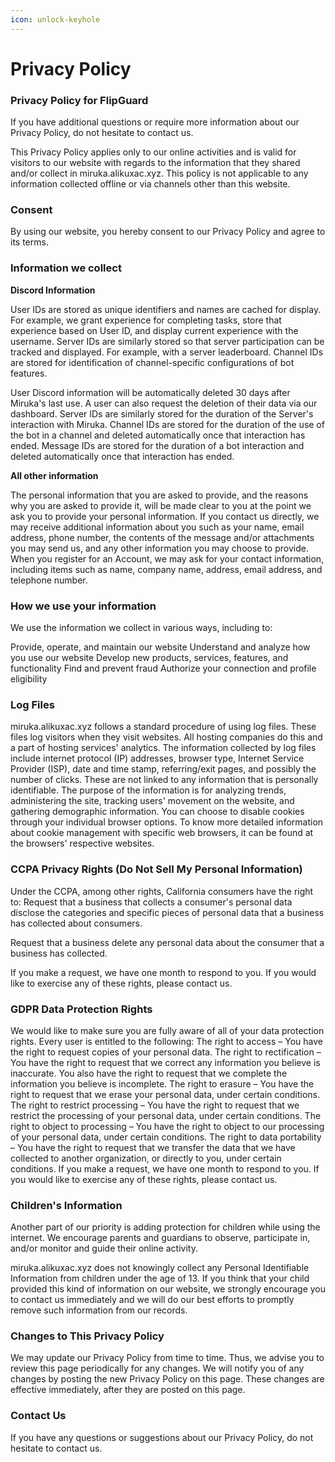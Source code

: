 ```yaml
---
icon: unlock-keyhole
---
```


# Privacy Policy

### Privacy Policy for FlipGuard <a href="#privacy-policy-for-flipguard" id="privacy-policy-for-flipguard"></a>

If you have additional questions or require more information about our Privacy Policy, do not hesitate to contact us.

This Privacy Policy applies only to our online activities and is valid for visitors to our website with regards to the information that they shared and/or collect in miruka.alikuxac.xyz. This policy is not applicable to any information collected offline or via channels other than this website.

### Consent <a href="#consent" id="consent"></a>

By using our website, you hereby consent to our Privacy Policy and agree to its terms.

### Information we collect <a href="#information-we-collect" id="information-we-collect"></a>

**Discord Information**

User IDs are stored as unique identifiers and names are cached for display. For example, we grant experience for completing tasks, store that experience based on User ID, and display current experience with the username. Server IDs are similarly stored so that server participation can be tracked and displayed. For example, with a server leaderboard. Channel IDs are stored for identification of channel-specific configurations of bot features.

User Discord information will be automatically deleted 30 days after Miruka's last use. A user can also request the deletion of their data via our dashboard. Server IDs are similarly stored for the duration of the Server's interaction with Miruka. Channel IDs are stored for the duration of the use of the bot in a channel and deleted automatically once that interaction has ended. Message IDs are stored for the duration of a bot interaction and deleted automatically once that interaction has ended.

**All other information**

The personal information that you are asked to provide, and the reasons why you are asked to provide it, will be made clear to you at the point we ask you to provide your personal information. If you contact us directly, we may receive additional information about you such as your name, email address, phone number, the contents of the message and/or attachments you may send us, and any other information you may choose to provide. When you register for an Account, we may ask for your contact information, including items such as name, company name, address, email address, and telephone number.

### How we use your information <a href="#how-we-use-your-information" id="how-we-use-your-information"></a>

We use the information we collect in various ways, including to:

Provide, operate, and maintain our website Understand and analyze how you use our website Develop new products, services, features, and functionality Find and prevent fraud Authorize your connection and profile eligibility

### Log Files <a href="#log-files" id="log-files"></a>

miruka.alikuxac.xyz follows a standard procedure of using log files. These files log visitors when they visit websites. All hosting companies do this and a part of hosting services' analytics. The information collected by log files include internet protocol (IP) addresses, browser type, Internet Service Provider (ISP), date and time stamp, referring/exit pages, and possibly the number of clicks. These are not linked to any information that is personally identifiable. The purpose of the information is for analyzing trends, administering the site, tracking users' movement on the website, and gathering demographic information. You can choose to disable cookies through your individual browser options. To know more detailed information about cookie management with specific web browsers, it can be found at the browsers' respective websites.

### CCPA Privacy Rights (Do Not Sell My Personal Information) <a href="#ccpa-privacy-rights-do-not-sell-my-personal-information" id="ccpa-privacy-rights-do-not-sell-my-personal-information"></a>

Under the CCPA, among other rights, California consumers have the right to: Request that a business that collects a consumer's personal data disclose the categories and specific pieces of personal data that a business has collected about consumers.

Request that a business delete any personal data about the consumer that a business has collected.

If you make a request, we have one month to respond to you. If you would like to exercise any of these rights, please contact us.

### GDPR Data Protection Rights <a href="#gdpr-data-protection-rights" id="gdpr-data-protection-rights"></a>

We would like to make sure you are fully aware of all of your data protection rights. Every user is entitled to the following: The right to access – You have the right to request copies of your personal data. The right to rectification – You have the right to request that we correct any information you believe is inaccurate. You also have the right to request that we complete the information you believe is incomplete. The right to erasure – You have the right to request that we erase your personal data, under certain conditions. The right to restrict processing – You have the right to request that we restrict the processing of your personal data, under certain conditions. The right to object to processing – You have the right to object to our processing of your personal data, under certain conditions. The right to data portability – You have the right to request that we transfer the data that we have collected to another organization, or directly to you, under certain conditions. If you make a request, we have one month to respond to you. If you would like to exercise any of these rights, please contact us.

### Children's Information <a href="#childrens-information" id="childrens-information"></a>

Another part of our priority is adding protection for children while using the internet. We encourage parents and guardians to observe, participate in, and/or monitor and guide their online activity.

miruka.alikuxac.xyz does not knowingly collect any Personal Identifiable Information from children under the age of 13. If you think that your child provided this kind of information on our website, we strongly encourage you to contact us immediately and we will do our best efforts to promptly remove such information from our records.

### Changes to This Privacy Policy <a href="#changes-to-this-privacy-policy" id="changes-to-this-privacy-policy"></a>

We may update our Privacy Policy from time to time. Thus, we advise you to review this page periodically for any changes. We will notify you of any changes by posting the new Privacy Policy on this page. These changes are effective immediately, after they are posted on this page.

### Contact Us <a href="#contact-us" id="contact-us"></a>

If you have any questions or suggestions about our Privacy Policy, do not hesitate to contact us.
